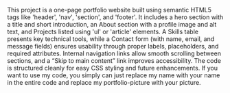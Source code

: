 This project is a one-page portfolio website built using semantic HTML5 tags like 'header', 'nav', 'section', and 'footer'. It includes a hero section with a title and short introduction, an About section with a profile image and alt text, and Projects listed using 'ul' or 'article' elements. A Skills table presents key technical tools, while a Contact form (with name, email, and message fields) ensures usability through proper labels, placeholders, and required attributes. Internal navigation links allow smooth scrolling between sections, and a “Skip to main content” link improves accessibility. The code is structured cleanly for easy CSS styling and future enhancements.
If you want to use my code, you simply can just replace my name with your name in the entire code and replace my portfolio-picture with your picture.
